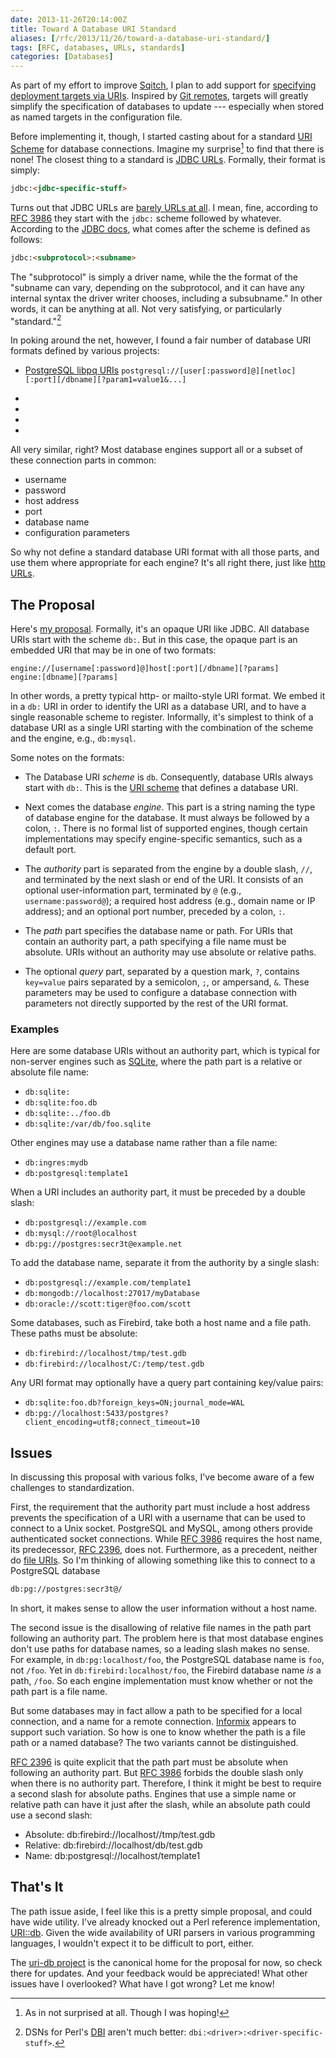 ```yaml
--- 
date: 2013-11-26T20:14:00Z
title: Toward A Database URI Standard
aliases: [/rfc/2013/11/26/toward-a-database-uri-standard/]
tags: [RFC, databases, URLs, standards]
categories: [Databases]
---
```


As part of my effort to improve [Sqitch], I plan to add support for [specifying
deployment targets via URIs]. Inspired by [Git remotes], targets will greatly
simplify the specification of databases to update --- especially when stored as
named targets in the configuration file.

Before implementing it, though, I started casting about for a standard
[URI Scheme] for database connections. Imagine my surprise[^1] to find that
there is none! The closest thing to a standard is [JDBC URLs]. Formally, their
format is simply:

``` html
jdbc:<jdbc-specific-stuff>
```

Turns out that JDBC URLs are [barely URLs at all]. I mean, fine, according to
[RFC 3986] they start with the `jdbc:` scheme followed by whatever. According
to the [JDBC docs], what comes after the scheme is defined as follows:

``` html
jdbc:<subprotocol>:<subname>
```

The "subprotocol" is simply a driver name, while the the format of the "subname
can vary, depending on the subprotocol, and it can have any internal syntax the
driver writer chooses, including a subsubname." In other words, it can be
anything at all. Not very satisfying, or particularly "standard."[^2]

In poking around the net, however, I found a fair number of database URI
formats defined by various projects:

* [PostgreSQL libpq URIs]
  `postgresql://[user[:password]@][netloc][:port][/dbname][?param1=value1&...]`

* [SQLAlchemy URLs]:
  `dialect[+driver:]//[username[:password]@host[:port]/database`
  
* [Stackato database URLs]:
  `protocol://[username[:password]@host[:port]/database_name`
  
* [Django database URLs]:
  `ENGINE://[USER[:PASSWORD]@][HOST][:PORT]/DATABASE`

* [Rails database URLs]:
  `adapter://[userinfo@][hostname][:port]/database`

All very similar, right? Most database engines support all or a subset of these
connection parts in common:

* username
* password
* host address
* port
* database name
* configuration parameters

So why not define a standard database URI format with all those parts, and use
them where appropriate for each engine? It's all right there, just like
[http URLs].

The Proposal
------------

Here's [my proposal]. Formally, it's an opaque URI like JDBC. All database URIs
start with the scheme `db:`. But in this case, the opaque part is an embedded
URI that may be in one of two formats:

``` bnf
engine://[username[:password]@]host[:port][/dbname][?params]
engine:[dbname][?params]
```

In other words, a pretty typical http- or mailto-style URI format. We embed it
in a `db:` URI in order to identify the URI as a database URI, and to have a
single reasonable scheme to register. Informally, it's simplest to think of a
database URI as a single URI starting with the combination of the scheme and
the engine, e.g., `db:mysql`.

Some notes on the formats:

* The Database URI *scheme* is `db`. Consequently, database URIs always start
  with `db:`. This is the [URI scheme] that defines a database URI.

* Next comes the database *engine*. This part is a string naming the type of
  database engine for the database. It must always be followed by a colon, `:`.
  There is no formal list of supported engines, though certain implementations
  may specify engine-specific semantics, such as a default port.

* The *authority* part is separated from the engine by a double slash, `//`,
  and terminated by the next slash or end of the URI. It consists of an
  optional user-information part, terminated by `@` (e.g.,
  `username:password@`); a required host address (e.g., domain name or IP
  address); and an optional port number, preceded by a colon, `:`.

* The *path* part specifies the database name or path. For URIs that contain
  an authority part, a path specifying a file name must be absolute. URIs
  without an authority may use absolute or relative paths.

* The optional *query* part, separated by a question mark, `?`, contains
  `key=value` pairs separated by a semicolon, `;`, or ampersand, `&`. These
  parameters may be used to configure a database connection with parameters not
  directly supported by the rest of the URI format.

### Examples ###

Here are some database URIs without an authority part, which is typical for
non-server engines such as [SQLite], where the path part is a relative or
absolute file name:

* `db:sqlite:`
* `db:sqlite:foo.db`
* `db:sqlite:../foo.db`
* `db:sqlite:/var/db/foo.sqlite`

Other engines may use a database name rather than a file name:

* `db:ingres:mydb`
* `db:postgresql:template1`

When a URI includes an authority part, it must be preceded by a double slash:

* `db:postgresql://example.com`
* `db:mysql://root@localhost`
* `db:pg://postgres:secr3t@example.net`

To add the database name, separate it from the authority by a single slash:

* `db:postgresql://example.com/template1`
* `db:mongodb://localhost:27017/myDatabase`
* `db:oracle://scott:tiger@foo.com/scott`

Some databases, such as Firebird, take both a host name and a file path.
These paths must be absolute:

* `db:firebird://localhost/tmp/test.gdb`
* `db:firebird://localhost/C:/temp/test.gdb`

Any URI format may optionally have a query part containing key/value pairs:

* `db:sqlite:foo.db?foreign_keys=ON;journal_mode=WAL`
* `db:pg://localhost:5433/postgres?client_encoding=utf8;connect_timeout=10`

Issues
------

In discussing this proposal with various folks, I've become aware of a few
challenges to standardization.

First, the requirement that the authority part must include a host address
prevents the specification of a URI with a username that can be used to connect
to a Unix socket. PostgreSQL and MySQL, among others provide authenticated
socket connections. While [RFC 3986] requires the host name, its predecessor,
[RFC 2396], does not. Furthermore, as a precedent, neither do [file URIs]. So
I'm thinking of allowing something like this to connect to a PostgreSQL database

``` html
db:pg://postgres:secr3t@/
```

In short, it makes sense to allow the user information without a host name.

The second issue is the disallowing of relative file names in the path part
following an authority part. The problem here is that most database engines
don't use paths for database names, so a leading slash makes no sense. For
example, in `db:pg:localhost/foo`, the PostgreSQL database name is `foo`, not
`/foo`. Yet in `db:firebird:localhost/foo`, the Firebird database name *is* a
path, `/foo`. So each engine implementation must know whether or not the path
part is a file name.

But some databases may in fact allow a path to be specified for a local
connection, and a name for a remote connection. [Informix] appears to support
such variation. So how is one to know whether the path is a file path or a
named database? The two variants cannot be distinguished.

[RFC 2396] is quite explicit that the path part must be absolute when following
an authority part. But [RFC 3986] forbids the double slash only when there is
no authority part. Therefore, I think it might be best to require a second
slash for absolute paths. Engines that use a simple name or relative path can
have it just after the slash, while an absolute path could use a second slash:

* Absolute: db:firebird://localhost//tmp/test.gdb
* Relative: db:firebird://localhost/db/test.gdb
* Name: db:postgresql://localhost/template1

That's It
---------

The path issue aside, I feel like this is a pretty simple proposal, and could
have wide utility. I've already knocked out a Perl reference implementation,
[URI::db]. Given the wide availability of URI parsers in various programming
languages, I wouldn't expect it to be difficult to port, either.

The [uri-db project] is the canonical home for the proposal for now, so check
there for updates. And your feedback would be appreciated! What other issues
have I overlooked? What have I got wrong? Let me know!

[^1]: As in not surprised at all. Though I was hoping!
[^2]: DSNs for Perl's [DBI](https://metacpan.org/module/DBI "MetaCPAN: DBI") aren't much better: `dbi:<driver>:<driver-specific-stuff>`.

[Sqitch]: http://sqitch.org/ "Sane database change management"
[specifying deployment targets via URIs]: https://github.com/theory/sqitch/issues/100 "Issue #100: “Add target command to configure target databases”"
[Git remotes]: http://git-scm.com/book/en/Git-Basics-Working-with-Remotes "Git Basics - Working with Remotes"
[URI Scheme]: http://en.wikipedia.org/wiki/URI_scheme "Wikipedia: “URI Scheme”"
[JDBC URLs]: http://www.jguru.com/faq/view.jsp?EID=690 "jGuru: “What is a database URL?”"
[barely URLs at all]: https://groups.google.com/forum/#!topic/comp.lang.java.programmer/twkIYNaDS64 "comp.lang.java.programmer: ”JDBC URLs ...not really URLs?“"
[RFC 3986]: http://www.ietf.org/rfc/rfc3986.txt "Uniform Resource Identifier (URI): Generic Syntax"
[RFC 2396]: http://www.ietf.org/rfc/rfc3986.txt "Uniform Resource Identifiers (URI): Generic Syntax"
[JDBC docs]: http://docs.oracle.com/javase/6/docs/technotes/guides/jdbc/getstart/connection.html#997649 "Getting Started with the JDBC API: “JDBC URLs”" 
[PostgreSQL libpq URIs]: http://www.postgresql.org/docs/9.3/static/libpq-connect.html#LIBPQ-CONNSTRING "PostgreSQL Documentation: “Connection Strings”"
[SQLAlchemy URLs]: http://docs.sqlalchemy.org/en/rel_0_9/core/engines.html#database-urls "SQLAlchemy Documentation: “Database Urls”"
[Stackato database URLs]: http://docs.stackato.com/3.0/user/services/data-services.html#database-url "Stackato Documentation: “DATABASE_URL”"
[Django database URLs]: https://github.com/kennethreitz/dj-database-url "DJ-Database-URL on GitHub"
[Rails database URLs]: https://github.com/glenngillen/rails-database-url "rails-database-url on GitHub"
[http URLs]: http://tools.ietf.org/html/rfc2616#page-19 "RFC 2616: “http URL”"
[my proposal]: https://github.com/theory/uri-db "Database URI on GitHub"
[URI scheme]: http://en.wikipedia.org/wiki/URI_scheme "Wikipedia: “URI scheme”"
[SQLite]: http://sqlite.org/ "SQLite Home Page"
[file URIs]: http://en.wikipedia.org/wiki/File_URI_scheme#Examples "Wikipedia: “File URI Scheme: Examples”"
[Informix]: https://metacpan.org/pod/DBD::Informix#INFORMIX-CONNECTION-SEMANTICS "MetaCPAN: “Informix Connection Semantics”"
[URI::db]: https://github.com/theory/uri-db/blob/master/lib/URI/db.pm "URI::db on GitHub"
[uri-db project]: https://github.com/theory/uri-db/ "uri-db on GitHub"
